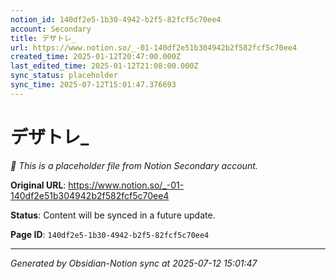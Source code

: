 ```yaml
---
notion_id: 140df2e5-1b30-4942-b2f5-82fcf5c70ee4
account: Secondary
title: デザトレ_
url: https://www.notion.so/_-01-140df2e51b304942b2f582fcf5c70ee4
created_time: 2025-01-12T20:47:00.000Z
last_edited_time: 2025-01-12T21:08:00.000Z
sync_status: placeholder
sync_time: 2025-07-12T15:01:47.376693
---
```


# デザトレ_

*🔄 This is a placeholder file from Notion Secondary account.*

**Original URL**: https://www.notion.so/_-01-140df2e51b304942b2f582fcf5c70ee4

**Status**: Content will be synced in a future update.

**Page ID**: `140df2e5-1b30-4942-b2f5-82fcf5c70ee4`

---

*Generated by Obsidian-Notion sync at 2025-07-12 15:01:47*
